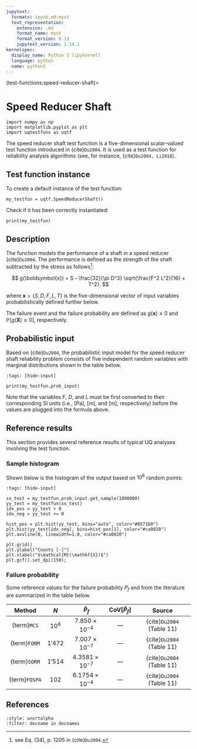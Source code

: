 ```yaml
---
jupytext:
  formats: ipynb,md:myst
  text_representation:
    extension: .md
    format_name: myst
    format_version: 0.13
    jupytext_version: 1.14.1
kernelspec:
  display_name: Python 3 (ipykernel)
  language: python
  name: python3
---
```


(test-functions:speed-reducer-shaft)=
# Speed Reducer Shaft

```{code-cell} ipython3
import numpy as np
import matplotlib.pyplot as plt
import uqtestfuns as uqtf
```

The speed reducer shaft test function is a five-dimensional scalar-valued
test function introduced in {cite}`Du2004`. It is used as a test function for reliability
analysis algorithms (see, for instance, {cite}`Du2004, Li2018`).

## Test function instance

To create a default instance of the test function:

```{code-cell} ipython3
my_testfun = uqtf.SpeedReducerShaft()
```

Check if it has been correctly instantiated:

```{code-cell} ipython3
print(my_testfun)
```

## Description

The function models the performance of a shaft in a speed reducer {cite}`Du2004`.
The performance is defined as the strength of the shaft subtracted by the
stress as follows[^location]:

$$
g(\boldsymbol{x}) = S - \frac{32}{\pi D^3} \sqrt{\frac{F^2 L^2}{16} + T^2},
$$

where $\boldsymbol{x} = \{ S, D, F, L, T \}$
is the five-dimensional vector of input variables probabilistically defined
further below.

The failure event and the failure probability are defined as
$g(\boldsymbol{x}) \leq 0$ and $\mathbb{P}[g(\boldsymbol{X}) \leq 0]$,
respectively.

## Probabilistic input

Based on {cite}`Du2004`, the probabilistic input model
for the speed reducer shaft reliability problem consists of five independent
random variables with marginal distributions shown in the table below.

```{code-cell} ipython3
:tags: [hide-input]

print(my_testfun.prob_input)
```

Note that the variables $F$, $D$, and $L$ must be first converted to their
corresponding SI units (i.e., $[\mathrm{Pa}]$, $[\mathrm{m}]$,
and $[\mathrm{m}]$, respectively) before the values are plugged
into the formula above.


## Reference results

This section provides several reference results of typical UQ analyses involving
the test function.

### Sample histogram

Shown below is the histogram of the output based on $10^6$ random points:

```{code-cell} ipython3
:tags: [hide-input]

xx_test = my_testfun.prob_input.get_sample(1000000)
yy_test = my_testfun(xx_test)
idx_pos = yy_test > 0
idx_neg = yy_test <= 0

hist_pos = plt.hist(yy_test, bins="auto", color="#0571b0")
plt.hist(yy_test[idx_neg], bins=hist_pos[1], color="#ca0020")
plt.axvline(0, linewidth=1.0, color="#ca0020")

plt.grid()
plt.ylabel("Counts [-]")
plt.xlabel("$\mathcal{M}(\mathbf{X})$")
plt.gcf().set_dpi(150);
```

### Failure probability

Some reference values for the failure probability $P_f$ and from the literature
are summarized in the table below.

|    Method     |   $N$   |       $\hat{P}_f$       | $\mathrm{CoV}[\hat{P}_f]$ |           Source           |
|:-------------:|:-------:|:-----------------------:|:-------------------------:|:--------------------------:|
|  {term}`MCS`  | $10^6$  | $7.850 \times 10^{-4}$  |          &#8212;          | {cite}`Du2004` (Table 11)  |
| {term}`FORM`  | $1'472$ | $7.007 \times 10^{-7}$  |          &#8212;          | {cite}`Du2004` (Table 11)  |
| {term}`SORM`  | $1'514$ | $4.3581 \times 10^{-7}$ |          &#8212;          | {cite}`Du2004` (Table 11)  |
| {term}`FOSPA` |  $102$  | $6.1754 \times 10^{-4}$ |          &#8212;          | {cite}`Du2004` (Table 11)  |

## References

```{bibliography}
:style: unsrtalpha
:filter: docname in docnames
```

[^location]: see Eq. (34), p. 1205 in {cite}`Du2004`.
